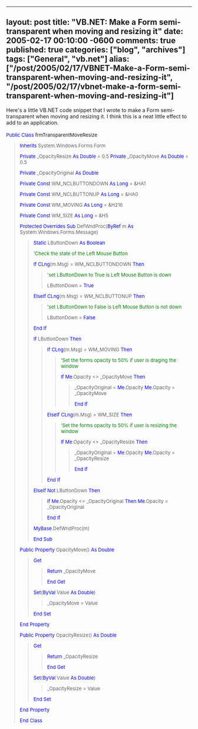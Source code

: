   ---
  layout: post
  title: "VB.NET: Make a Form semi-transparent when moving and resizing it"
  date: 2005-02-17 00:10:00 -0600
  comments: true
  published: true
  categories: ["blog", "archives"]
  tags: ["General", "vb.net"]
  alias: ["/post/2005/02/17/VBNET-Make-a-Form-semi-transparent-when-moving-and-resizing-it", "/post/2005/02/17/vbnet-make-a-form-semi-transparent-when-moving-and-resizing-it"]
  ---
<!-- more -->
<p style="margin: 0in 0in 0pt" class="MsoNormal">
Here&#39;s a little VB.NET code snippet that I wrote to make a Form semi-transparent when moving and resizing it. I think this is a neat little effect to add to an application.
</p>
<p style="margin: 0in 0in 0pt" class="MsoNormal">
&nbsp;
</p>
<font size="2" color="#0000ff">Public</font><font size="2"> </font><font size="2" color="#0000ff">Class</font><font size="2"> frmTransparentMoveResize</font><font size="2"> 
<blockquote dir="ltr" style="margin-right: 0px">
	<p>
	<font size="2" color="#0000ff">Inherits</font><font size="2"> System.Windows.Forms.Form</font>
	</p>
	<font size="2" color="#0000ff">Private</font><font size="2"> _OpacityResize </font><font size="2" color="#0000ff">As</font><font size="2"> </font><font size="2" color="#0000ff">Double</font><font size="2"> = 0.5</font><font size="2"> </font><font size="2" color="#0000ff">Private</font><font size="2"> _OpacityMove </font><font size="2" color="#0000ff">As</font><font size="2"> </font><font size="2" color="#0000ff">Double</font><font size="2"> = 0.5</font><font size="2"> 
	<p>
	<font size="2" color="#0000ff">Private</font><font size="2"> _OpacityOriginal </font><font size="2" color="#0000ff">As</font><font size="2"> </font><font size="2" color="#0000ff">Double</font>
	</p>
	</font><font size="2"></font><font size="2" color="#0000ff">Private</font><font size="2"> </font><font size="2" color="#0000ff">Const</font><font size="2"> WM_NCLBUTTONDOWN </font><font size="2" color="#0000ff">As</font><font size="2"> </font><font size="2" color="#0000ff">Long</font><font size="2"> = &amp;HA1</font><font size="2"> 
	<p>
	<font size="2" color="#0000ff">Private</font><font size="2"> </font><font size="2" color="#0000ff">Const</font><font size="2"> WM_NCLBUTTONUP </font><font size="2" color="#0000ff">As</font><font size="2"> </font><font size="2" color="#0000ff">Long</font><font size="2"> = &amp;HA0</font>
	</p>
	</font><font size="2" color="#0000ff">Private</font><font size="2"> </font><font size="2" color="#0000ff">Const</font><font size="2"> WM_MOVING </font><font size="2" color="#0000ff">As</font><font size="2"> </font><font size="2" color="#0000ff">Long</font><font size="2"> = &amp;H216</font><font size="2"> 
	<p>
	<font size="2" color="#0000ff">Private</font><font size="2"> </font><font size="2" color="#0000ff">Const</font><font size="2"> WM_SIZE </font><font size="2" color="#0000ff">As</font><font size="2"> </font><font size="2" color="#0000ff">Long</font><font size="2"> = &amp;H5</font>
	</p>
	</font><font size="2" color="#0000ff">Protected</font><font size="2"> </font><font size="2" color="#0000ff">Overrides</font><font size="2"> </font><font size="2" color="#0000ff">Sub</font><font size="2"> DefWndProc(</font><font size="2" color="#0000ff">ByRef</font><font size="2"> m </font><font size="2" color="#0000ff">As</font><font size="2"> System.Windows.Forms.Message)</font><font size="2"> 
	<blockquote dir="ltr" style="margin-right: 0px">
		<p>
		<font size="2" color="#0000ff">Static</font><font size="2"> LButtonDown </font><font size="2" color="#0000ff">As</font><font size="2"> </font><font size="2" color="#0000ff">Boolean</font>
		</p>
		<font size="2">
		<p>
		<font size="2" color="#008000">&#39;Check the state of the Left Mouse Button</font>
		</p>
		</font><font size="2">
		<p>
		<font size="2" color="#0000ff">If</font><font size="2"> </font><font size="2" color="#0000ff">CLng</font><font size="2">(m.Msg) = WM_NCLBUTTONDOWN </font><font size="2" color="#0000ff">Then</font>
		</p>
		</font><font size="2">
		<blockquote dir="ltr" style="margin-right: 0px">
			<p>
			<font size="2" color="#008000">&#39;set LButtonDown to True is Left Mouse Button is down</font>
			</p>
			<font size="2">
			<p>
			LButtonDown = <font size="2" color="#0000ff">True</font>
			</p>
			</font>
		</blockquote>
		</font><font size="2">
		<p>
		<font size="2" color="#0000ff">ElseIf</font><font size="2"> </font><font size="2" color="#0000ff">CLng</font><font size="2">(m.Msg) = WM_NCLBUTTONUP </font><font size="2" color="#0000ff">Then</font>
		</p>
		</font><font size="2">
		<blockquote dir="ltr" style="margin-right: 0px">
			<p>
			<font size="2" color="#008000">&#39;set LButtonDown to False is Left Mouse Button is not down</font>
			</p>
			<font size="2">
			<p>
			LButtonDown = <font size="2" color="#0000ff">False</font>
			</p>
			</font>
		</blockquote>
		</font><font size="2">
		<p>
		<font size="2" color="#0000ff">End</font><font size="2"> </font><font size="2" color="#0000ff">If</font>
		</p>
		</font><font size="2">
		<p>
		<font size="2" color="#0000ff">If</font><font size="2"> LButtonDown </font><font size="2" color="#0000ff">Then</font>
		</p>
		</font><font size="2">
		<blockquote dir="ltr" style="margin-right: 0px">
			<p>
			<font size="2" color="#0000ff">If</font><font size="2"> </font><font size="2" color="#0000ff">CLng</font><font size="2">(m.Msg) = WM_MOVING </font><font size="2" color="#0000ff">Then</font>
			</p>
			<font size="2">
			<blockquote dir="ltr" style="margin-right: 0px">
				<p>
				<font size="2" color="#008000">&#39;Set the forms opacity to 50% if user is draging the window</font>
				</p>
				<font size="2">
				<p>
				<font size="2" color="#0000ff">If</font><font size="2"> </font><font size="2" color="#0000ff">Me</font><font size="2">.Opacity &lt;&gt; _OpacityMove </font><font size="2" color="#0000ff">Then</font>
				</p>
				</font><font size="2">
				<blockquote dir="ltr" style="margin-right: 0px">
					_OpacityOriginal = <font size="2" color="#0000ff">Me</font><font size="2">.Opacity</font><font size="2"> </font><font size="2" color="#0000ff">Me</font><font size="2">.Opacity = _OpacityMove</font><font size="2">
					<p>
					<font size="2" color="#0000ff">End</font><font size="2"> </font><font size="2" color="#0000ff">If</font>
					</p>
					</font>
				</blockquote>
				</font>
			</blockquote>
			</font><font size="2">
			<p>
			<font size="2" color="#0000ff">ElseIf</font><font size="2"> </font><font size="2" color="#0000ff">CLng</font><font size="2">(m.Msg) = WM_SIZE </font><font size="2" color="#0000ff">Then</font>
			</p>
			</font><font size="2">
			<blockquote dir="ltr" style="margin-right: 0px">
				<p>
				<font size="2" color="#008000">&#39;Set the forms opacity to 50% if user is resizing the window</font>
				</p>
				<font size="2">
				<p>
				<font size="2" color="#0000ff">If</font><font size="2"> </font><font size="2" color="#0000ff">Me</font><font size="2">.Opacity &lt;&gt; _OpacityResize </font><font size="2" color="#0000ff">Then</font>
				</p>
				</font><font size="2">
				<blockquote dir="ltr" style="margin-right: 0px">
					_OpacityOriginal = <font size="2" color="#0000ff">Me</font><font size="2">.Opacity</font><font size="2"> </font><font size="2" color="#0000ff">Me</font><font size="2">.Opacity = _OpacityResize</font><font size="2">
					<p>
					<font size="2" color="#0000ff">End</font><font size="2"> </font><font size="2" color="#0000ff">If</font>
					</p>
					</font>
				</blockquote>
				</font>
			</blockquote>
			</font><font size="2">
			<p>
			<font size="2" color="#0000ff">End</font><font size="2"> </font><font size="2" color="#0000ff">If</font>
			</p>
			</font>
		</blockquote>
		</font><font size="2">
		<p>
		<font size="2" color="#0000ff">ElseIf</font><font size="2"> </font><font size="2" color="#0000ff">Not</font><font size="2"> LButtonDown </font><font size="2" color="#0000ff">Then</font>
		</p>
		</font><font size="2">
		<blockquote dir="ltr" style="margin-right: 0px">
			<font size="2" color="#0000ff">If</font><font size="2"> </font><font size="2" color="#0000ff">Me</font><font size="2">.Opacity &lt;&gt; _OpacityOriginal </font><font size="2" color="#0000ff">Then</font><font size="2"> </font><font size="2" color="#0000ff">Me</font><font size="2">.Opacity = _OpacityOriginal</font><font size="2">
			<p>
			<font size="2" color="#0000ff">End</font><font size="2"> </font><font size="2" color="#0000ff">If</font>
			</p>
			</font>
		</blockquote>
		</font><font size="2"></font><font size="2" color="#0000ff">MyBase</font><font size="2">.DefWndProc(m)</font><font size="2">
		<p>
		<font size="2" color="#0000ff">End</font><font size="2"> </font><font size="2" color="#0000ff">Sub</font>
		</p>
		</font>
	</blockquote>
	</font><font size="2">
	<p>
	<font size="2" color="#0000ff">Public</font><font size="2"> </font><font size="2" color="#0000ff">Property</font><font size="2"> OpacityMove() </font><font size="2" color="#0000ff">As</font><font size="2"> </font><font size="2" color="#0000ff">Double</font>
	</p>
	</font><font size="2">
	<blockquote dir="ltr" style="margin-right: 0px">
		<p>
		<font size="2" color="#0000ff">Get</font>
		</p>
		<font size="2">
		<blockquote dir="ltr" style="margin-right: 0px">
			<font size="2" color="#0000ff">Return</font><font size="2"> _OpacityMove</font><font size="2">
			<p>
			<font size="2" color="#0000ff">End</font><font size="2"> </font><font size="2" color="#0000ff">Get</font>
			</p>
			</font>
		</blockquote>
		</font><font size="2"></font><font size="2" color="#0000ff">Set</font><font size="2">(</font><font size="2" color="#0000ff">ByVal</font><font size="2"> Value </font><font size="2" color="#0000ff">As</font><font size="2"> </font><font size="2" color="#0000ff">Double</font><font size="2">)</font><font size="2"> 
		<blockquote dir="ltr" style="margin-right: 0px">
			<p>
			_OpacityMove = Value
			</p>
		</blockquote>
		<p>
		<font size="2" color="#0000ff">End</font><font size="2"> </font><font size="2" color="#0000ff">Set</font>
		</p>
		</font>
	</blockquote>
	</font><font size="2">
	<p>
	<font size="2" color="#0000ff">End</font><font size="2"> </font><font size="2" color="#0000ff">Property</font>
	</p>
	</font><font size="2">
	<p>
	<font size="2" color="#0000ff">Public</font><font size="2"> </font><font size="2" color="#0000ff">Property</font><font size="2"> OpacityResize() </font><font size="2" color="#0000ff">As</font><font size="2"> </font><font size="2" color="#0000ff">Double</font>
	</p>
	</font><font size="2">
	<blockquote dir="ltr" style="margin-right: 0px">
		<p>
		<font size="2" color="#0000ff">Get</font>
		</p>
		<font size="2">
		<blockquote dir="ltr" style="margin-right: 0px">
			<font size="2" color="#0000ff">Return</font><font size="2"> _OpacityResize</font><font size="2">
			<p>
			<font size="2" color="#0000ff">End</font><font size="2"> </font><font size="2" color="#0000ff">Get</font>
			</p>
			</font>
		</blockquote>
		</font><font size="2"></font><font size="2" color="#0000ff">Set</font><font size="2">(</font><font size="2" color="#0000ff">ByVal</font><font size="2"> Value </font><font size="2" color="#0000ff">As</font><font size="2"> </font><font size="2" color="#0000ff">Double</font><font size="2">)</font><font size="2"> 
		<blockquote dir="ltr" style="margin-right: 0px">
			<p>
			_OpacityResize = Value
			</p>
		</blockquote>
		<p>
		<font size="2" color="#0000ff">End</font><font size="2"> </font><font size="2" color="#0000ff">Set</font>
		</p>
		</font>
	</blockquote>
	</font><font size="2"></font><font size="2" color="#0000ff">End</font><font size="2"> </font><font size="2" color="#0000ff">Property</font><font size="2" color="#0000ff">
	<p>
	End<font size="2"> </font><font size="2" color="#0000ff">Class</font>
	</p>
	</font>
</blockquote>
</font>
<p style="margin: 0in 0in 0pt" class="MsoNormal">
&nbsp;
</p>
